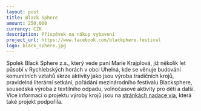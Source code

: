 ```yaml
---
layout: post
title: Black Sphere
amount: 250,000
currency: CZK
description: Příspěvek na nákup vybavení
project_url: https://www.facebook.com/blackphere.festival
logo: black_sphere.jpg
---
```


Spolek Black Sphere z.s., který vede paní Marie Krajplová, již několik let působí v Rychlebských horách v obci Uhelná, kde se věnuje budování komunitních vztahů skrze aktivity jako jsou výroba tradičních krojů, pravidelná literární setkání, pořádání mezinárodního festivalu Blacksphere, sousedská výroba z textilního odpadu, volnočasové aktivity pro děti a další. Více informací o projektu výroby krojů jsou na <a href="https://www.nadacevia.cz/2024/02/04/kroj-na-okraji-pribeh-z-rychlebskych-hor"> stránkách nadace via</a>, která také projekt podpořila.

